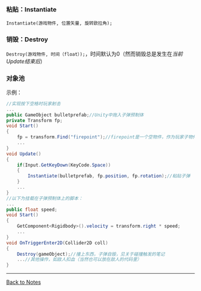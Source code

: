 ### 粘贴：Instantiate 

`Instantiate(游戏物件, 位置矢量, 旋转欧拉角);` 

### 销毁：Destroy 

`Destroy(游戏物件, 时间（float）);`，时间默认为0（然而销毁总是发生在*当前Update结束后*） 

### 对象池
示例： 

```C#
//实现按下空格时玩家射击
...
public GameObject bulletprefab;//Unity中拖入子弹预制体
private Transform fp;
void Start()
{
    fp = transform.Find("firepoint");//firepoint是一个空物件，作为玩家子物件来表示开火位置
    ...
}
void Update()
{
    if(Input.GetKeyDown(KeyCode.Space))
    { 
        Instantiate(bulletprefab, fp.position, fp.rotation);//粘贴子弹
    }
    ...
}
//以下为挂载在子弹预制体上的脚本：
...
public float speed;
void Start()
{
    GetComponent<Rigidbody>().velocity = transform.right * speed; 
    ...
}
void OnTriggerEnter2D(Collider2D coll)
{
    Destroy(gameObject);//撞上东西，子弹自毁，见关于碰撞触发的笔记
    ...//其他操作，如敌人扣血（当然也可以放在敌人的代码里）
}
``` 
---
[Back to Notes](https://github.com/Vincent-zz/Unity/blob/main/UnityNotes.md)